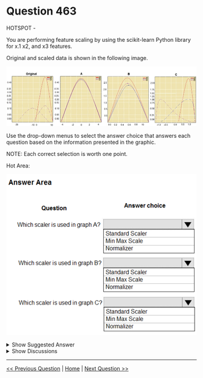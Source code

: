 # Question 463

HOTSPOT -

You are performing feature scaling by using the scikit-learn Python library for x.1 x2, and x3 features.

Original and scaled data is shown in the following image.

![Question Image](../images/q463_q_0042200001.jpg)

Use the drop-down menus to select the answer choice that answers each question based on the information presented in the graphic.

NOTE: Each correct selection is worth one point.

Hot Area:

![Question Image](../images/q463_q_0042300001.png)

<details>
  <summary>Show Suggested Answer</summary>

<img src="../images/q463_ans_0_0042400001.png" alt="Answer Image"><br>

<p>Box 1: StandardScaler -</p>
<p>The StandardScaler assumes your data is normally distributed within each feature and will scale them such that the distribution is now centred around 0, with a standard deviation of 1.</p>
<p>Example:</p>
<img src="../images/q463_ref_6_0042500001.png" alt="Reference Image"><br>
<p>All features are now on the same scale relative to one another.</p>
<p>Box 2: Min Max Scaler -</p>
<img src="../images/q463_ref_13_0042600001.png" alt="Reference Image"><br>
<p>Notice that the skewness of the distribution is maintained but the 3 distributions are brought into the same scale so that they overlap.</p>
<p>Box 3: Normalizer -</p>
<p>Reference:</p>
<p>http://benalexkeen.com/feature-scaling-with-scikit-learn/</p>

</details>

<details>
  <summary>Show Discussions</summary>

<blockquote><p><strong>davo123</strong> <code>(Wed 20 May 2020 09:28)</code> - <em>Upvotes: 20</em></p><p>Is this correct? Why not A: Standard, B: Normal, C: Min Max ?</p></blockquote>
<blockquote><p><strong>hendrata</strong> <code>(Mon 08 Jun 2020 21:20)</code> - <em>Upvotes: 1</em></p><p>I agree that C in min max (look at the range of x values in C)
But I think A is normal, because the sum of squares (x_1^2 + x_2^2 + x_3^2) must be = 1 in a normalized data set, that&#x27;s the definition that it was used in the reference page. 
So that leaves B to be standard</p></blockquote>
<blockquote><p><strong>epgd</strong> <code>(Sun 28 Jun 2020 21:38)</code> - <em>Upvotes: 7</em></p><p>I dont think so, because:
 The StandardScaler assumes your data is normally distributed within each feature and will scale them such that the distribution is now centred around 0, with a standard deviation of 1. (look at the range of the x values in B)</p></blockquote>
<blockquote><p><strong>HkIsCrazY</strong> <code>(Sat 06 Feb 2021 12:56)</code> - <em>Upvotes: 4</em></p><p>Yes! A: standard, B: Normal, C: Min Max

Standard - The StandardScaler assumes your data is normally distributed within each feature and will scale them such that the distribution is now centred around 0, with a standard deviation of 1

Min Max - MinMaxScaler preserves the shape of the original distribution. It doesn’t meaningfully change the information embedded in the original data.

Normal - Normalizer does transform all the features to values between -1 and 1</p></blockquote>

<blockquote><p><strong>tomiskolc</strong> <code>(Thu 29 Apr 2021 10:07)</code> - <em>Upvotes: 26</em></p><p>I&#x27;m pretty pretty sure, that you&#x27;re wrong! MinMaxScaler always(!!) between 0 and 1, Normalizer always between -1 and 1! and Standard always around 0 (with standard deviation of 1). So the correct answer is A: Standard, B: Min Max, C: Normal . (Please others dont write if you dont know)</p></blockquote>
<blockquote><p><strong>YipingRuan</strong> <code>(Sun 11 Jul 2021 06:49)</code> - <em>Upvotes: 3</em></p><p>But in chart B, it goes beyond 1?</p></blockquote>
<blockquote><p><strong>E_aws</strong> <code>(Sun 16 May 2021 15:15)</code> - <em>Upvotes: 17</em></p><p>As a mathematician I can approve that the answers are correct! :))</p></blockquote>
<blockquote><p><strong>jl420</strong> <code>(Mon 11 Nov 2024 13:51)</code> - <em>Upvotes: 1</em></p><p>Graph A: Standard Scaler
Graph B: Min Max Scale
Graph C: Normalizer

Graph A:

Scaler Used: Standard Scaler
The data in Graph A appears to be centered around zero with a standard deviation of one, which is characteristic of the StandardScaler.
Graph B:

Scaler Used: Min Max Scale
The data in Graph B is scaled within a range, likely [0, 1], which is characteristic of the MinMaxScaler.
Graph C:

Scaler Used: Normalizer
The data in Graph C has been scaled in a way that likely brings each data point to unit norm, typical of the Normalizer.</p></blockquote>

<blockquote><p><strong>deyoz</strong> <code>(Thu 08 Feb 2024 02:16)</code> - <em>Upvotes: 1</em></p><p>These answers are correct, for sure!</p></blockquote>
<blockquote><p><strong>ZoeJ</strong> <code>(Thu 27 Apr 2023 04:58)</code> - <em>Upvotes: 1</em></p><p>A: Standard, B: Min Max, C: Normal</p></blockquote>
<blockquote><p><strong>ZoeJ</strong> <code>(Thu 27 Apr 2023 04:58)</code> - <em>Upvotes: 1</em></p><p>http://benalexkeen.com/feature-scaling-with-scikit-learn/</p></blockquote>
<blockquote><p><strong>AzureJobsTillRetire</strong> <code>(Thu 09 Feb 2023 20:14)</code> - <em>Upvotes: 3</em></p><p>There seems to be a typo in picture B, and the number 10 on x-axis should be 1.</p></blockquote>
<blockquote><p><strong>chevyli</strong> <code>(Thu 08 Sep 2022 05:56)</code> - <em>Upvotes: 2</em></p><p>Have the question even appeared in any exam?</p></blockquote>
<blockquote><p><strong>ning</strong> <code>(Sun 12 Jun 2022 13:38)</code> - <em>Upvotes: 1</em></p><p>Should be correct answer, A is std deviation, so it is standardization, B is between 0 and 1, so it must be Min, Max, and C is a bit confusion, normalizer is used for rows, not columns, but since it can be the only valid answer here</p></blockquote>
<blockquote><p><strong>pancman</strong> <code>(Tue 12 Apr 2022 21:13)</code> - <em>Upvotes: 2</em></p><p>Given answer is correct. Because, StandardScaler scales the feature so that it&#x27;s mean is 0 and st. deviation is 1. MinMax Scaler sets the minimum value to 0 and max value to 1. Normalizer rescales eact data point independently of other samples (hence the shape of the feature&#x27;s distribution doesn&#x27;t change).</p></blockquote>
<blockquote><p><strong>dushmantha</strong> <code>(Mon 30 Aug 2021 07:56)</code> - <em>Upvotes: 1</em></p><p>No doubt about MinMax scaler. But based on the following explanation the given answers are correct (https://datascience.stackexchange.com/questions/45900/when-to-use-standard-scaler-and-when-normalizer). Because normalizer kind of not change the shape of each distribution</p></blockquote>
<blockquote><p><strong>dev2dev</strong> <code>(Sat 20 Mar 2021 04:47)</code> - <em>Upvotes: 6</em></p><p>Answers are correct. I verified by using the referenced link and running the script using 3 scalers.</p></blockquote>
<blockquote><p><strong>kty</strong> <code>(Thu 18 Mar 2021 09:52)</code> - <em>Upvotes: 3</em></p><p>answer is correct 
StandartScaler : (-4, 4)
Normalizer : (-1, 1)
MinMax : (0, 1)</p></blockquote>
<blockquote><p><strong>HkIsCrazY</strong> <code>(Sat 06 Feb 2021 13:01)</code> - <em>Upvotes: 4</em></p><p>Answers are correct</p></blockquote>
<blockquote><p><strong>Shankar_102</strong> <code>(Thu 28 Jan 2021 13:50)</code> - <em>Upvotes: 4</em></p><p>200% answer is correct guys.</p></blockquote>
<blockquote><p><strong>ck1729</strong> <code>(Wed 20 Jan 2021 08:08)</code> - <em>Upvotes: 2</em></p><p>min max scale = 0 to 1 and hence the answer is correct</p></blockquote>
<blockquote><p><strong>Axure92</strong> <code>(Sat 16 Jan 2021 18:20)</code> - <em>Upvotes: 3</em></p><p>Answers are correct!
https://scikit-learn.org/stable/auto_examples/preprocessing/plot_all_scaling.html
A - Standard; B - Min Max; C - Normalizer</p></blockquote>
<blockquote><p><strong>satishgunjal</strong> <code>(Sat 16 Jan 2021 07:03)</code> - <em>Upvotes: 3</em></p><p>&gt;&gt; first one is standard scaler&gt; after standard scaler all features will have mean close to zero, valueas are on same scale but range is larger than min max scaler
   &gt;&gt; Second is min max scaler&gt; features are at same relative scale after min max is applied (space between them is also maintained)
   &gt;&gt; Third one is normalizer&gt; Each point is now within 1 unit of the origin on this Cartesian co-ordinate system.</p></blockquote>

</details>

---

[<< Previous Question](question_462.md) | [Home](../index.md) | [Next Question >>](question_464.md)
